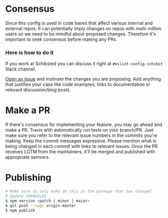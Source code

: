 # Consensus

Since this config is used in code bases that affect various internal and external repos.
It can potentially imply changes on repos with multi-million users so we need to be mindful
about proposed changes. Therefore it's important to seek consensus before making any PRs.

### Here is how to do it

If you work at Schibsted you can discuss it right at `#eslint-config-schibst` Slack channel.

[Open an issue](https://github.com/schibsted/eslint-config-schibsted/issues/new) and motivate the
changes you are proposing. Add anything that justifies your case like code examples, links to
documentation or relevant discussion/blog posts.

# Make a PR

If there's consensus for implementing your feature, you may go ahead and make a PR.
Travis with automatically run tests on your branch/PR.
Just make sure you refer to the relevant issue numbers in the commits you're making.
Keep the commit messages expressive. Please mention what is being changed in each commit with links
to relevant issues.
Once the PR receives LGTM from the maintainers, it'll be merged and published with appropriate
semvers.

# Publishing

```bash
# Make sure to only make do this in the package that has changed
# Update CHANGELOG
$ npm version <patch | minor | major>
$ git push --tags origin master
$ npm publish
```
